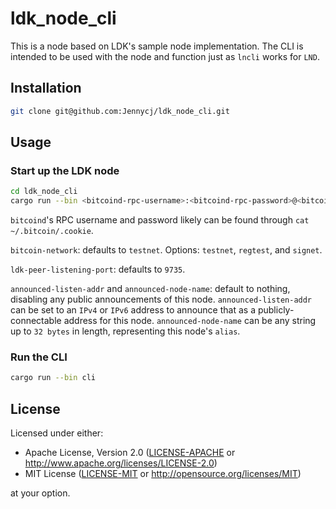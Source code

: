 # ldk_node_cli

This is a node based on LDK's sample node implementation. The CLI is intended to be used with the node and function just as `lncli` works for `LND`.

## Installation

``` bash
git clone git@github.com:Jennycj/ldk_node_cli.git
```

## Usage

### Start up the LDK node

``` bash
cd ldk_node_cli
cargo run --bin <bitcoind-rpc-username>:<bitcoind-rpc-password>@<bitcoind-rpc-host>:<bitcoind-rpc-port> <ldk_storage_directory_path> [<ldk-peer-listening-port>] [bitcoin-network] [announced-listen-addr announced-node-name]
```

`bitcoind`'s RPC username and password likely can be found through `cat ~/.bitcoin/.cookie`.

`bitcoin-network`: defaults to `testnet`. Options: `testnet`, `regtest`, and `signet`.

`ldk-peer-listening-port`: defaults to `9735`.

`announced-listen-addr` and `announced-node-name`: default to nothing, disabling any public announcements of this node. `announced-listen-addr` can be set to an `IPv4` or `IPv6` address to announce that as a publicly-connectable address for this node. `announced-node-name` can be any string up to `32 bytes` in length, representing this node's `alias`.

### Run the CLI

``` bash
cargo run --bin cli
```

## License

Licensed under either:

* Apache License, Version 2.0 ([LICENSE-APACHE](LICENSE-APACHE) or <http://www.apache.org/licenses/LICENSE-2.0>)
* MIT License ([LICENSE-MIT](LICENSE-MIT) or <http://opensource.org/licenses/MIT>)

at your option.
